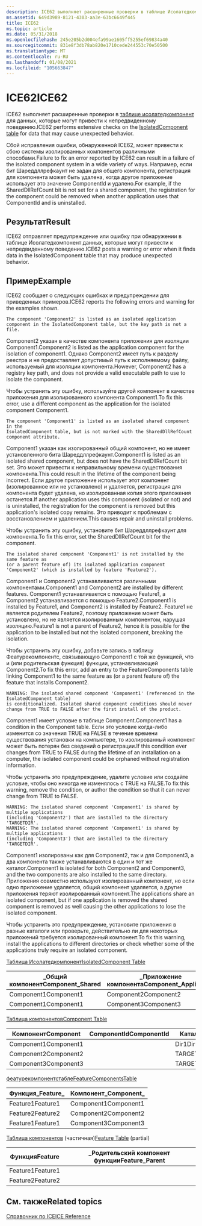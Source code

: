 ```yaml
---
description: ICE62 выполняет расширенные проверки в таблице Исолатедкомпонент для данных, которые могут привести к непредвиденному поведению.
ms.assetid: 649d3989-8121-4303-aa3e-63bc6649f445
title: ICE62
ms.topic: article
ms.date: 05/31/2018
ms.openlocfilehash: 245e205b2d004efa99ae1605ff5255ef69834a40
ms.sourcegitcommit: 831e8f3db78ab820e1710cede244553c70e50500
ms.translationtype: MT
ms.contentlocale: ru-RU
ms.lasthandoff: 01/08/2021
ms.locfileid: "105663847"
---
```

# <a name="ice62"></a><span data-ttu-id="d77f9-103">ICE62</span><span class="sxs-lookup"><span data-stu-id="d77f9-103">ICE62</span></span>

<span data-ttu-id="d77f9-104">ICE62 выполняет расширенные проверки в [таблице исолатедкомпонент](isolatedcomponent-table.md) для данных, которые могут привести к непредвиденному поведению.</span><span class="sxs-lookup"><span data-stu-id="d77f9-104">ICE62 performs extensive checks on the [IsolatedComponent table](isolatedcomponent-table.md) for data that may cause unexpected behavior.</span></span>

<span data-ttu-id="d77f9-105">Сбой исправления ошибки, обнаруженной ICE62, может привести к сбою системы изолированных компонентов различными способами.</span><span class="sxs-lookup"><span data-stu-id="d77f9-105">Failure to fix an error reported by ICE62 can result in a failure of the isolated component system in a wide variety of ways.</span></span> <span data-ttu-id="d77f9-106">Например, если бит Шареддллрефкаунт не задан для общего компонента, регистрация для компонента может быть удалена, когда другое приложение использует это значение ComponentId и удалено.</span><span class="sxs-lookup"><span data-stu-id="d77f9-106">For example, if the SharedDllRefCount bit is not set for a shared component, the registration for the component could be removed when another application uses that ComponentId and is uninstalled.</span></span>

## <a name="result"></a><span data-ttu-id="d77f9-107">Результат</span><span class="sxs-lookup"><span data-stu-id="d77f9-107">Result</span></span>

<span data-ttu-id="d77f9-108">ICE62 отправляет предупреждение или ошибку при обнаружении в таблице Исолатедкомпонент данных, которые могут привести к непредвиденному поведению.</span><span class="sxs-lookup"><span data-stu-id="d77f9-108">ICE62 posts a warning or error when it finds data in the IsolatedComponent table that may produce unexpected behavior.</span></span>

## <a name="example"></a><span data-ttu-id="d77f9-109">Пример</span><span class="sxs-lookup"><span data-stu-id="d77f9-109">Example</span></span>

<span data-ttu-id="d77f9-110">ICE62 сообщает о следующих ошибках и предупреждении для приведенных примеров.</span><span class="sxs-lookup"><span data-stu-id="d77f9-110">ICE62 reports the following errors and warning for the examples shown.</span></span>

``` syntax
The component 'Component2' is listed as an isolated application 
component in the IsolatedComponent table, but the key path is not a file.
```

<span data-ttu-id="d77f9-111">Component2 указан в качестве компонента приложения для изоляции Component1.</span><span class="sxs-lookup"><span data-stu-id="d77f9-111">Component2 is listed as the application component for the isolation of component1.</span></span> <span data-ttu-id="d77f9-112">Однако Component2 имеет путь к разделу реестра и не предоставляет допустимый путь к исполняемому файлу, используемый для изоляции компонента.</span><span class="sxs-lookup"><span data-stu-id="d77f9-112">However, Component2 has a registry key path, and does not provide a valid executable path to use to isolate the component.</span></span>

<span data-ttu-id="d77f9-113">Чтобы устранить эту ошибку, используйте другой компонент в качестве приложения для изолированного компонента Component1.</span><span class="sxs-lookup"><span data-stu-id="d77f9-113">To fix this error, use a different component as the application for the isolated component Component1.</span></span>

``` syntax
The component 'Component1' is listed as an isolated shared component in the 
IsolatedComponent table, but is not marked with the SharedDllRefCount component attribute.
```

<span data-ttu-id="d77f9-114">Component1 указан как изолированный общий компонент, но не имеет установленного бита Шареддллрефкаунт.</span><span class="sxs-lookup"><span data-stu-id="d77f9-114">Component1 is listed as an isolated shared component, but does not have the SharedDllRefCount bit set.</span></span> <span data-ttu-id="d77f9-115">Это может привести к неправильному времени существования компонента.</span><span class="sxs-lookup"><span data-stu-id="d77f9-115">This could result in the lifetime of the component being incorrect.</span></span> <span data-ttu-id="d77f9-116">Если другое приложение использует этот компонент (изолированное или не установлено) и удаляется, регистрация для компонента будет удалена, но изолированная копия этого приложения останется.</span><span class="sxs-lookup"><span data-stu-id="d77f9-116">If another application uses this component (isolated or not) and is uninstalled, the registration for the component is removed but this application's isolated copy remains.</span></span> <span data-ttu-id="d77f9-117">Это приводит к проблемам с восстановлением и удалением.</span><span class="sxs-lookup"><span data-stu-id="d77f9-117">This causes repair and uninstall problems.</span></span>

<span data-ttu-id="d77f9-118">Чтобы устранить эту ошибку, установите бит Шареддллрефкаунт для компонента.</span><span class="sxs-lookup"><span data-stu-id="d77f9-118">To fix this error, set the SharedDllRefCount bit for the component.</span></span>

``` syntax
The isolated shared component 'Component1' is not installed by the same feature as 
(or a parent feature of) its isolated application component 'Component2' (which is installed by feature 'Feature2').
```

<span data-ttu-id="d77f9-119">Component1 и Component2 устанавливаются различными компонентами.</span><span class="sxs-lookup"><span data-stu-id="d77f9-119">Component1 and Component2 are installed by different features.</span></span> <span data-ttu-id="d77f9-120">Component1 устанавливается с помощью Feature1, а Component2 устанавливается с помощью Feature2.</span><span class="sxs-lookup"><span data-stu-id="d77f9-120">Component1 is installed by Feature1, and Component2 is installed by Feature2.</span></span> <span data-ttu-id="d77f9-121">Feature1 не является родителем Feature2, поэтому приложение может быть установлено, но не является изолированным компонентом, нарушая изоляцию.</span><span class="sxs-lookup"><span data-stu-id="d77f9-121">Feature1 is not a parent of Feature2, hence it is possible for the application to be installed but not the isolated component, breaking the isolation.</span></span>

<span data-ttu-id="d77f9-122">Чтобы устранить эту ошибку, добавьте запись в таблицу Феатурекомпонентс, связывающую Component1 с той же функцией, что и (или родительская функция) функции, устанавливающей Component2.</span><span class="sxs-lookup"><span data-stu-id="d77f9-122">To fix this error, add an entry to the FeatureComponents table linking Component1 to the same feature as (or a parent feature of) the feature that installs Component2.</span></span>

``` syntax
WARNING: The isolated shared component 'Component1' (referenced in the IsolatedComponent table) 
is conditionalized. Isolated shared component conditions should never change from TRUE to FALSE after the first install of the product.
```

<span data-ttu-id="d77f9-123">Component1 имеет условие в таблице Component.</span><span class="sxs-lookup"><span data-stu-id="d77f9-123">Component1 has a condition in the Component table.</span></span> <span data-ttu-id="d77f9-124">Если это условие когда-либо изменится со значения TRUE на FALSE в течение времени существования установки на компьютере, то изолированный компонент может быть потерян без сведений о регистрации.</span><span class="sxs-lookup"><span data-stu-id="d77f9-124">If this condition ever changes from TRUE to FALSE during the lifetime of an installation on a computer, the isolated component could be orphaned without registration information.</span></span>

<span data-ttu-id="d77f9-125">Чтобы устранить это предупреждение, удалите условие или создайте условие, чтобы оно никогда не изменялось с TRUE на FALSE.</span><span class="sxs-lookup"><span data-stu-id="d77f9-125">To fix this warning, remove the condition, or author the condition so that it can never change from TRUE to FALSE.</span></span>

``` syntax
WARNING: The isolated shared component 'Component1' is shared by multiple applications 
(including 'Component2') that are installed to the directory 'TARGETDIR'.
WARNING: The isolated shared component 'Component1' is shared by multiple applications 
(including 'Component3') that are installed to the directory 'TARGETDIR'.
```

<span data-ttu-id="d77f9-126">Component1 изолированы как для Component2, так и для Component3, а два компонента также устанавливаются в один и тот же каталог.</span><span class="sxs-lookup"><span data-stu-id="d77f9-126">Component1 is isolated for both Component2 and Component3, and the two components are also installed to the same directory.</span></span> <span data-ttu-id="d77f9-127">Приложения совместно используют изолированный компонент, но если одно приложение удаляется, общий компонент удаляется, а другие приложения теряют изолированный компонент.</span><span class="sxs-lookup"><span data-stu-id="d77f9-127">The applications share an isolated component, but if one application is removed the shared component is removed as well causing the other applications to lose the isolated component.</span></span>

<span data-ttu-id="d77f9-128">Чтобы устранить это предупреждение, установите приложения в разные каталоги или проверьте, действительно ли для некоторых приложений требуется изолированный компонент.</span><span class="sxs-lookup"><span data-stu-id="d77f9-128">To fix this warning, install the applications to different directories or check whether some of the applications truly require an isolated component.</span></span>

[<span data-ttu-id="d77f9-129">Таблица Исолатедкомпонент</span><span class="sxs-lookup"><span data-stu-id="d77f9-129">IsolatedComponent Table</span></span>](isolatedcomponent-table.md)



| <span data-ttu-id="d77f9-130">\_Общий компонент</span><span class="sxs-lookup"><span data-stu-id="d77f9-130">Component\_Shared</span></span> | <span data-ttu-id="d77f9-131">\_Приложение компонента</span><span class="sxs-lookup"><span data-stu-id="d77f9-131">Component\_Application</span></span> |
|-------------------|------------------------|
| <span data-ttu-id="d77f9-132">Component1</span><span class="sxs-lookup"><span data-stu-id="d77f9-132">Component1</span></span>        | <span data-ttu-id="d77f9-133">Component2</span><span class="sxs-lookup"><span data-stu-id="d77f9-133">Component2</span></span>             |
| <span data-ttu-id="d77f9-134">Component1</span><span class="sxs-lookup"><span data-stu-id="d77f9-134">Component1</span></span>        | <span data-ttu-id="d77f9-135">Component3</span><span class="sxs-lookup"><span data-stu-id="d77f9-135">Component3</span></span>             |



 

[<span data-ttu-id="d77f9-136">Таблица компонентов</span><span class="sxs-lookup"><span data-stu-id="d77f9-136">Component Table</span></span>](component-table.md)



| <span data-ttu-id="d77f9-137">Компонент</span><span class="sxs-lookup"><span data-stu-id="d77f9-137">Component</span></span>  | <span data-ttu-id="d77f9-138">ComponentId</span><span class="sxs-lookup"><span data-stu-id="d77f9-138">ComponentId</span></span> | <span data-ttu-id="d77f9-139">Каталог\_</span><span class="sxs-lookup"><span data-stu-id="d77f9-139">Directory\_</span></span> | <span data-ttu-id="d77f9-140">Атрибуты</span><span class="sxs-lookup"><span data-stu-id="d77f9-140">Attributes</span></span> | <span data-ttu-id="d77f9-141">Условие</span><span class="sxs-lookup"><span data-stu-id="d77f9-141">Condition</span></span>   | <span data-ttu-id="d77f9-142">Путь</span><span class="sxs-lookup"><span data-stu-id="d77f9-142">KeyPath</span></span>   |
|------------|-------------|-------------|------------|-------------|-----------|
| <span data-ttu-id="d77f9-143">Component1</span><span class="sxs-lookup"><span data-stu-id="d77f9-143">Component1</span></span> |             | <span data-ttu-id="d77f9-144">Dir1</span><span class="sxs-lookup"><span data-stu-id="d77f9-144">Dir1</span></span>        | <span data-ttu-id="d77f9-145">0</span><span class="sxs-lookup"><span data-stu-id="d77f9-145">0</span></span>          | <span data-ttu-id="d77f9-146">микондитион</span><span class="sxs-lookup"><span data-stu-id="d77f9-146">MYCONDITION</span></span> | <span data-ttu-id="d77f9-147">Файл1</span><span class="sxs-lookup"><span data-stu-id="d77f9-147">File1</span></span>     |
| <span data-ttu-id="d77f9-148">Component2</span><span class="sxs-lookup"><span data-stu-id="d77f9-148">Component2</span></span> |             | <span data-ttu-id="d77f9-149">TARGETDIR</span><span class="sxs-lookup"><span data-stu-id="d77f9-149">TARGETDIR</span></span>   | <span data-ttu-id="d77f9-150">4</span><span class="sxs-lookup"><span data-stu-id="d77f9-150">4</span></span>          |             | <span data-ttu-id="d77f9-151">Registry2</span><span class="sxs-lookup"><span data-stu-id="d77f9-151">Registry2</span></span> |
| <span data-ttu-id="d77f9-152">Component3</span><span class="sxs-lookup"><span data-stu-id="d77f9-152">Component3</span></span> |             | <span data-ttu-id="d77f9-153">TARGETDIR</span><span class="sxs-lookup"><span data-stu-id="d77f9-153">TARGETDIR</span></span>   | <span data-ttu-id="d77f9-154">0</span><span class="sxs-lookup"><span data-stu-id="d77f9-154">0</span></span>          |             | <span data-ttu-id="d77f9-155">Файл3</span><span class="sxs-lookup"><span data-stu-id="d77f9-155">File3</span></span>     |



 

[<span data-ttu-id="d77f9-156">феатурекомпонентстабле</span><span class="sxs-lookup"><span data-stu-id="d77f9-156">FeatureComponentsTable</span></span>](featurecomponents-table.md)



| <span data-ttu-id="d77f9-157">Функция\_</span><span class="sxs-lookup"><span data-stu-id="d77f9-157">Feature\_</span></span> | <span data-ttu-id="d77f9-158">Компонент\_</span><span class="sxs-lookup"><span data-stu-id="d77f9-158">Component\_</span></span> |
|-----------|-------------|
| <span data-ttu-id="d77f9-159">Feature1</span><span class="sxs-lookup"><span data-stu-id="d77f9-159">Feature1</span></span>  | <span data-ttu-id="d77f9-160">Component1</span><span class="sxs-lookup"><span data-stu-id="d77f9-160">Component1</span></span>  |
| <span data-ttu-id="d77f9-161">Feature2</span><span class="sxs-lookup"><span data-stu-id="d77f9-161">Feature2</span></span>  | <span data-ttu-id="d77f9-162">Component2</span><span class="sxs-lookup"><span data-stu-id="d77f9-162">Component2</span></span>  |
| <span data-ttu-id="d77f9-163">Feature1</span><span class="sxs-lookup"><span data-stu-id="d77f9-163">Feature1</span></span>  | <span data-ttu-id="d77f9-164">Component3</span><span class="sxs-lookup"><span data-stu-id="d77f9-164">Component3</span></span>  |



 

<span data-ttu-id="d77f9-165">[Таблица компонентов](feature-table.md) (частичная)</span><span class="sxs-lookup"><span data-stu-id="d77f9-165">[Feature Table](feature-table.md) (partial)</span></span>



| <span data-ttu-id="d77f9-166">Функция</span><span class="sxs-lookup"><span data-stu-id="d77f9-166">Feature</span></span>  | <span data-ttu-id="d77f9-167">\_Родительский компонент функции</span><span class="sxs-lookup"><span data-stu-id="d77f9-167">Feature\_Parent</span></span> |
|----------|-----------------|
| <span data-ttu-id="d77f9-168">Feature1</span><span class="sxs-lookup"><span data-stu-id="d77f9-168">Feature1</span></span> |                 |
| <span data-ttu-id="d77f9-169">Feature2</span><span class="sxs-lookup"><span data-stu-id="d77f9-169">Feature2</span></span> |                 |



 

## <a name="related-topics"></a><span data-ttu-id="d77f9-170">См. также</span><span class="sxs-lookup"><span data-stu-id="d77f9-170">Related topics</span></span>

<dl> <dt>

[<span data-ttu-id="d77f9-171">Справочник по ICE</span><span class="sxs-lookup"><span data-stu-id="d77f9-171">ICE Reference</span></span>](ice-reference.md)
</dt> </dl>

 

 



